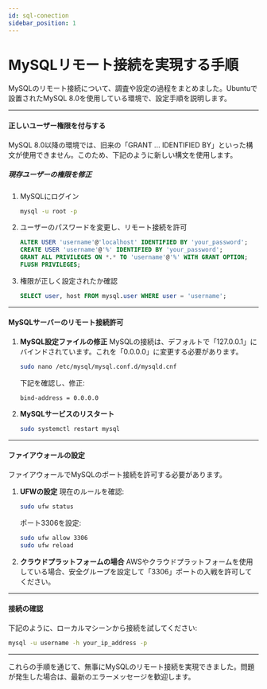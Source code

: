```yaml
---
id: sql-conection
sidebar_position: 1
---
```


# MySQLリモート接続を実現する手順

MySQLのリモート接続について、調査や設定の過程をまとめました。Ubuntuで設置されたMySQL 8.0を使用している環境で、設定手順を説明します。

---

#### 正しいユーザー権限を付与する
MySQL 8.0以降の環境では、旧来の「GRANT ... IDENTIFIED BY」といった構文が使用できません。このため、下記のように新しい構文を使用します。

##### 現存ユーザーの権限を修正
1. MySQLにログイン
   ```bash
   mysql -u root -p
   ```

2. ユーザーのパスワードを変更し、リモート接続を許可
   ```sql
   ALTER USER 'username'@'localhost' IDENTIFIED BY 'your_password';
   CREATE USER 'username'@'%' IDENTIFIED BY 'your_password';
   GRANT ALL PRIVILEGES ON *.* TO 'username'@'%' WITH GRANT OPTION;
   FLUSH PRIVILEGES;
   ```

3. 権限が正しく設定されたか確認
   ```sql
   SELECT user, host FROM mysql.user WHERE user = 'username';
   ```

---

#### MySQLサーバーのリモート接続許可

1. **MySQL設定ファイルの修正**
   MySQLの接続は、デフォルトで「127.0.0.1」にバインドされています。これを「0.0.0.0」に変更する必要があります。

   ```bash
   sudo nano /etc/mysql/mysql.conf.d/mysqld.cnf
   ```
   下記を確認し、修正:
   ```plaintext
   bind-address = 0.0.0.0
   ```

2. **MySQLサービスのリスタート**
   ```bash
   sudo systemctl restart mysql
   ```

---

#### ファイアウォールの設定
ファイアウォールでMySQLのポート接続を許可する必要があります。

1. **UFWの設定**
   現在のルールを確認:
   ```bash
   sudo ufw status
   ```

   ポート3306を設定:
   ```bash
   sudo ufw allow 3306
   sudo ufw reload
   ```

2. **クラウドプラットフォームの場合**
   AWSやクラウドプラットフォームを使用している場合、安全グループを設定して「3306」ポートの入戦を許可してください。

---

#### 接続の確認

下記のように、ローカルマシーンから接続を試してください:

```bash
mysql -u username -h your_ip_address -p
```

---

これらの手順を通じて、無事にMySQLのリモート接続を実現できました。問題が発生した場合は、最新のエラーメッセージを歓迎します。

